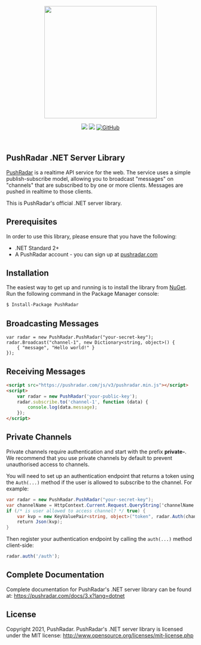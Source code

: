 <p align="center"><a href="https://pushradar.com" target="_blank"><img src="https://pushradar.com/images/logo/pushradar-logo-dark.svg" width="300"></a></p>

<p align="center">
    <a href="https://www.nuget.org/packages/PushRadar"><img src="https://img.shields.io/nuget/v/pushradar?cacheSeconds=60&color=5b86e5"></a>
    <a href="https://www.nuget.org/packages/PushRadar"><img src="https://img.shields.io/nuget/dt/pushradar?cacheSeconds=60&color=5b86e5"></a>
    <a href="https://www.nuget.org/packages/PushRadar"><img alt="GitHub" src="https://img.shields.io/github/license/pushradar/pushradar-server-dotnet?cacheSeconds=60&color=5b86e5"></a>
</p>
<br />

## PushRadar .NET Server Library

[PushRadar](https://pushradar.com) is a realtime API service for the web. The service uses a simple publish-subscribe model, allowing you to broadcast "messages" on "channels" that are subscribed to by one or more clients. Messages are pushed in realtime to those clients.

This is PushRadar's official .NET server library.

## Prerequisites

In order to use this library, please ensure that you have the following:

- .NET Standard 2+
- A PushRadar account - you can sign up at [pushradar.com](https://pushradar.com)

## Installation

The easiest way to get up and running is to install the library from [NuGet](http://nuget.org). Run the following command in the Package Manager console:

```bash
$ Install-Package PushRadar
```

## Broadcasting Messages

```sharp
var radar = new PushRadar.PushRadar("your-secret-key");
radar.Broadcast("channel-1", new Dictionary<string, object>() {
    { "message", "Hello world!" }
});
```

## Receiving Messages

```html
<script src="https://pushradar.com/js/v3/pushradar.min.js"></script>
<script>
    var radar = new PushRadar('your-public-key');
    radar.subscribe.to('channel-1', function (data) {
        console.log(data.message);
    });
</script>
```

## Private Channels

Private channels require authentication and start with the prefix **private-**. We recommend that you use private channels by default to prevent unauthorised access to channels.

You will need to set up an authentication endpoint that returns a token using the `Auth(...)` method if the user is allowed to subscribe to the channel. For example:

```csharp
var radar = new PushRadar.PushRadar("your-secret-key");
var channelName = HttpContext.Current.Request.QueryString['channelName'];
if (/* is user allowed to access channel? */ true) {
    var kvp = new KeyValuePair<string, object>("token", radar.Auth(channelName));
    return Json(kvp);
}
```

Then register your authentication endpoint by calling the `auth(...)` method client-side:

```javascript
radar.auth('/auth');
```

## Complete Documentation

Complete documentation for PushRadar's .NET server library can be found at: <https://pushradar.com/docs/3.x?lang=dotnet>

## License

Copyright 2021, PushRadar. PushRadar's .NET server library is licensed under the MIT license:
http://www.opensource.org/licenses/mit-license.php